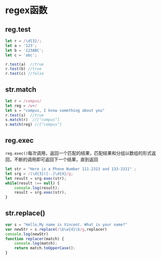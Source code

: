# regex函数

## reg.test

```js
let r = /\d{3}/;
let a = '123';
let b = '123ABC';
let c = 'abc';

r.test(a)  //true
r.test(b) //true
r.test(c) //false
```

## str.match

```js
let r = /compus/
let reg = /w+/
let s = "compus, I know something about you"
r.test(s)  //true
s.match(r)  //["compus"]
s.match(reg) //["compus"]
```

## reg.exec

`reg.exec()`每次调用，返回一个匹配的结果，匹配结果和分组以数组的形式返回，不断的调用即可返回下一个结果，直到返回

```js
let str = "Here is a Phone Number 111-2313 and 133-2311" ;
let srg = /(\d{3})[-.]\d{4}/g;
let result = srg.exec(str);
while(result !== null) {
    console.log(result);
    result = srg.exec(str);
}
```

## str.replace()

```js
var s = "Hello,My name is Vincent. What is your name?"
var newStr = s.replace(/\b\w{4}\b/g,replacer)
console.log(newStr)
function replacer(match) {
    console.log(match);
    return match.toUpperCase();
} 
```
